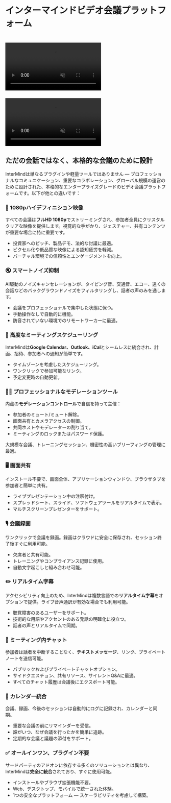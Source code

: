 # インターマインドビデオ会議プラットフォーム

<video  autoplay muted playsinline style="margin-top: 24px" class="light-only">
  <source src="/video-meeting-platform-1d.mp4" type="video/mp4">
</video>
<video  autoplay muted playsinline style="margin-top: 24px" class="dark-only">
  <source src="/video-meeting-platform-1l.mp4" type="video/mp4">
</video>

## ただの会話ではなく、本格的な会議のために設計

InterMindは単なるプラグインや軽量ツールではありません — プロフェッショナルなコミュニケーション、重要なコラボレーション、グローバル規模の運営のために設計された、本格的なエンタープライズグレードのビデオ会議プラットフォームです。以下が他との違いです：

### 🎥 1080pハイデフィニション映像

すべての会議は**フルHD 1080p**でストリーミングされ、参加者全員にクリスタルクリアな映像を提供します。視覚的な手がかり、ジェスチャー、共有コンテンツが重要な場合に特に重要です。

- 投資家へのピッチ、製品デモ、法的な討議に最適。
- ピクセル化や低品質な映像による認知疲労を軽減。
- バーチャル環境での信頼性とエンゲージメントを向上。

### 🔇 スマートノイズ抑制

AI駆動のノイズキャンセレーションが、タイピング音、交通音、エコー、遠くの会話などのバックグラウンドノイズをフィルタリングし、話者の声のみを通します。

- 会議をプロフェッショナルで集中した状態に保つ。
- 手動操作なしで自動的に機能。
- 防音されていない環境でのリモートワーカーに最適。

### 📅 高度なミーティングスケジューリング

InterMindは**Google Calendar、Outlook、iCal**とシームレスに統合され、計画、招待、参加者への通知が簡単です。

- タイムゾーンを考慮したスケジューリング。
- ワンクリックで参加可能なリンク。
- 予定変更時の自動更新。

### 🧑‍⚖️ プロフェッショナルなモデレーションツール

内蔵の**モデレーションコントロール**で自信を持って主催：

- 参加者のミュート/ミュート解除。
- 画面共有とカメラアクセスの制御。
- 共同ホストやモデレーターの割り当て。
- ミーティングのロックまたはパスワード保護。

大規模な会議、トレーニングセッション、機密性の高いブリーフィングの管理に最適。

### 🖥️ 画面共有

インストール不要で、画面全体、アプリケーションウィンドウ、ブラウザタブを参加者と簡単に共有。

- ライブプレゼンテーション中の注釈付け。
- スプレッドシート、スライド、ソフトウェアツールをリアルタイムで表示。
- マルチスクリーンプレゼンターをサポート。

### 🎙️ 会議録画

ワンクリックで会議を録画。録画はクラウドに安全に保存され、セッション終了後すぐに利用可能。

- 欠席者と共有可能。
- トレーニングやコンプライアンス記録に使用。
- 自動文字起こしと組み合わせ可能。

### ✏️ リアルタイム字幕

アクセシビリティ向上のため、InterMindは複数言語での**リアルタイム字幕**をオプションで提供。ライブ音声通訳が有効な場合でも利用可能。

- 聴覚障害のあるユーザーをサポート。
- 技術的な用語やアクセントのある発話の明確化に役立つ。
- 話者の声とリアルタイムで同期。

### 💬 ミーティング内チャット

参加者は話者を中断することなく、**テキストメッセージ**、リンク、プライベートノートを送信可能。

- パブリックおよびプライベートチャットオプション。
- サイドクエスチョン、共有リソース、サイレントQ&Aに最適。
- すべてのチャット履歴は会議後にエクスポート可能。

### 📆 カレンダー統合

会議、録画、今後のセッションは自動的にログに記録され、カレンダーと同期。

- 重要な会議の前にリマインダーを受信。
- 誰がいつ、なぜ会議を行ったかを簡単に追跡。
- 定期的な会議と議題の添付をサポート。

### ✅ オールインワン、プラグイン不要

サードパーティのアドオンに依存する多くのソリューションとは異なり、InterMindは**完全に統合**されており、すぐに使用可能。

- インストールやブラウザ拡張機能不要。
- Web、デスクトップ、モバイルで統一された体験。
- 1つの安全なプラットフォーム — スケーラビリティを考慮して構築。
